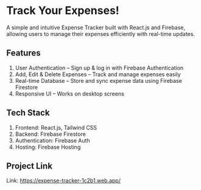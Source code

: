 # Track Your Expenses!
A simple and intuitive Expense Tracker built with React.js and Firebase, allowing users to manage their expenses efficiently with real-time updates.

## Features
1. User Authentication – Sign up & log in with Firebase Authentication
2. Add, Edit & Delete Expenses – Track and manage expenses easily
3. Real-time Database – Store and sync expense data using Firebase Firestore
4. Responsive UI – Works on desktop screens

## Tech Stack
1. Frontend: React.js, Tailwind CSS
2. Backend: Firebase Firestore
3. Authentication: Firebase Auth
4. Hosting: Firebase Hosting

## Project Link
Link: https://expense-tracker-1c2b1.web.app/
